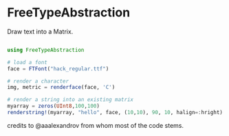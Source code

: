 # FreeTypeAbstraction

Draw text into a Matrix.

```Julia

using FreeTypeAbstraction

# load a font
face = FTFont("hack_regular.ttf")

# render a character
img, metric = renderface(face, 'C')

# render a string into an existing matrix
myarray = zeros(UInt8,100,100)
renderstring!(myarray, "hello", face, (10,10), 90, 10, halign=:hright)
```

credits to @aaalexandrov from whom most of the code stems.
